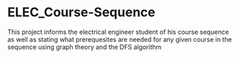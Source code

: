 # ELEC_Course-Sequence

This project informs the electrical engineer student of his course sequence 
as well as stating what prerequesites are needed for any given course in the sequence using graph theory and the DFS algorithm

